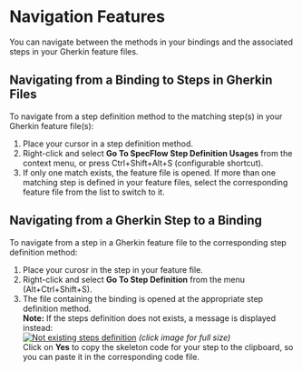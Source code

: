 # Navigation Features

You can navigate between the methods in your bindings and the associated steps in your Gherkin feature files. 

## Navigating from a Binding to Steps in Gherkin Files
To navigate from a step definition method to the matching step(s) in your Gherkin feature file(s):  

1. Place your cursor in a step definition method. 
1. Right-click and select **Go To SpecFlow Step Definition Usages** from the context menu, or press Ctrl+Shift+Alt+S (configurable shortcut). 
1. If only one match exists, the feature file is opened. If more than one matching step is defined in your feature files, select the corresponding feature file from the list to switch to it.

## Navigating from a Gherkin Step to a Binding
To navigate from a step in a Gherkin feature file to the corresponding step definition method: 

1. Place your curosr in the step in your feature file.
1. Right-click and select **Go To Step Definition** from the menu (Alt+Ctrl+Shift+S).
1. The file containing the binding is opened at the appropriate step definition method.  
  **Note:** If the steps definition does not exists, a message is displayed instead:  
  [![Not existing steps definition](http://specflow.org/screenshots/NotExistingDefinition.png)](http://specflow.org/screenshots/NotExistingDefinition.png)
_(click image for full size)_  
  Click on **Yes** to copy the skeleton code for your step to the clipboard, so you can paste it in the corresponding code file.
